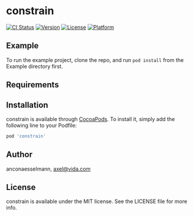 # constrain

[![CI Status](https://img.shields.io/travis/anconaesselmann/constrain.svg?style=flat)](https://travis-ci.org/anconaesselmann/constrain)
[![Version](https://img.shields.io/cocoapods/v/constrain.svg?style=flat)](https://cocoapods.org/pods/constrain)
[![License](https://img.shields.io/cocoapods/l/constrain.svg?style=flat)](https://cocoapods.org/pods/constrain)
[![Platform](https://img.shields.io/cocoapods/p/constrain.svg?style=flat)](https://cocoapods.org/pods/constrain)

## Example

To run the example project, clone the repo, and run `pod install` from the Example directory first.

## Requirements

## Installation

constrain is available through [CocoaPods](https://cocoapods.org). To install
it, simply add the following line to your Podfile:

```ruby
pod 'constrain'
```

## Author

anconaesselmann, axel@vida.com

## License

constrain is available under the MIT license. See the LICENSE file for more info.
